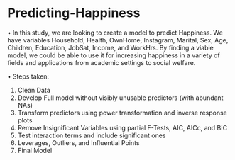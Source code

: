 # Predicting-Happiness

• In this study, we are looking to create a model to predict Happiness. We have variables Household,
Health, OwnHome, Instagram, Marital, Sex, Age, Children, Education, JobSat, Income, and WorkHrs.
By finding a viable model, we could be able to use it for increasing happiness in a variety of fields and
applications from academic settings to social welfare.

• Steps taken:
1. Clean Data
2. Develop Full model without visibly unusable predictors (with abundant NAs)
3. Transform predictors using power transformation and inverse response plots
4. Remove Insignificant Variables using partial F-Tests, AIC, AICc, and BIC
5. Test interaction terms and include significant ones
6. Leverages, Outliers, and Influential Points
7. Final Model


